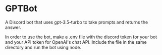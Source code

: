 # GPTBot
A Discord bot that uses gpt-3.5-turbo to take prompts and returns the answer.

In order to use the bot, make a .env file with the discord token for your bot and your API token for OpenAI's chat API. Include the file in the same directory and run the bot using node.
